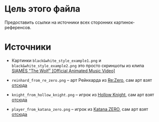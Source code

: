 # Цель этого файла

Предоставить ссылки на источники всех сторонних картинок-референсов.

# Источники

- Картинки `black&white_style_example1.png` и `black&white_style_example2.png` это просто скриншоты из клипа [SIAMÉS "The Wolf" [Official Animated Music Video]](https://youtu.be/lX44CAz-JhU)

- `reinhard_from_re_zero.png` – арт Рейнхарда из [Re:Zero](https://en.wikipedia.org/wiki/Re:Zero), сам арт взят [отсюда](https://versus-compendium.fandom.com/wiki/Reinhard_van_Astrea)
- `knight_from_hollow_knight.png` – игрок из [Hollow Knight](https://store.steampowered.com/app/367520/Hollow_Knight/), сам арт взят [отсюда](https://hollowknight.fandom.com/wiki/Knight)
- `player_from_katana_zero.png` – игрок из [Katana ZERO](https://store.steampowered.com/app/460950/Katana_ZERO/), сам арт взят [отсюда](https://katana-zero.fandom.com/wiki/Zero)